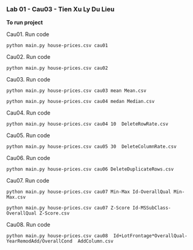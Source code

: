 ### Lab 01 - Cau03 - Tien Xu Ly Du Lieu
**To run project** 

Cau01. Run code  
 
`python main.py house-prices.csv cau01`

Cau02. Run code  

`python main.py house-prices.csv cau02`

Cau03. Run code  

`python main.py house-prices.csv cau03 mean Mean.csv`

`python main.py house-prices.csv cau04 medan Median.csv`

Cau04. Run code  

`python main.py house-prices.csv cau04 10  DeleteRowRate.csv`

Cau05. Run code  

`python main.py house-prices.csv cau05 30  DeleteColumnRate.csv`

Cau06. Run code  

`python main.py house-prices.csv cau06 DeleteDuplicateRows.csv`

Cau07. Run code  

`python main.py house-prices.csv cau07 Min-Max Id-OverallQual Min-Max.csv`

`python main.py house-prices.csv cau07 Z-Score Id-MSSubClass-OverallQual Z-Score.csv
`


Cau08. Run code  

`python main.py house-prices.csv cau08  Id+LotFrontage*OverallQual-YearRemodAdd/OverallCond  AddColumn.csv
`

